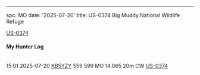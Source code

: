 ---
spc: MO
date: '2025-07-20'
title: US-0374 Big Muddy National Wildlife Refuge

[US-0374](https://pota.app/#/park/US-0374)

#### My Hunter Log

<BR>15:01	2025-07-20	[KB5YZY](https://qrz.com/db/KB5YZY)	559	599	MO	14.065	20m	CW	[US-0374](https://pota.app/#/park/US-0374)